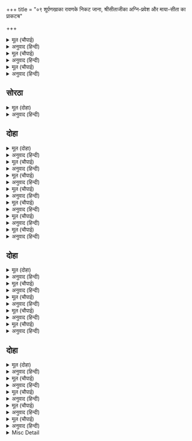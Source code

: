+++
title = "०९ शूर्पणखाका रावणके निकट जाना, श्रीसीताजीका अग्नि-प्रवेश और माया-सीता का प्राकटॺ"

+++


<details><summary>मूल (चौपाई)</summary>

धुआँ देखि खरदूषन केरा।  
जाइ सुपनखाँ रावन प्रेरा॥  
बोली बचन क्रोध करि भारी।  
देस कोस कै सुरति बिसारी॥
</details>

<details><summary>अनुवाद (हिन्दी)</summary>

खर-दूषणका विध्वंस देखकर शूर्पणखाने जाकर रावणको भड़काया। वह बड़ा क्रोध करके वचन बोली—तूने देश और खजानेकी सुधि ही भुला दी॥ ३॥
</details>

<details><summary>मूल (चौपाई)</summary>

करसि पान सोवसि दिनु राती।  
सुधि नहिं तव सिर पर आराती॥  
राज नीति बिनु धन बिनु धर्मा।  
हरिहि समर्पे बिनु सतकर्मा॥  
बिद्या बिनु बिबेक उपजाएँ।  
श्रम फल पढ़ें किएँ अरु पाएँ॥  
संग तें जती कुमंत्र ते राजा।  
मान ते ग्यान पान तें लाजा॥
</details>

<details><summary>अनुवाद (हिन्दी)</summary>

शराब पी लेता है और दिन-रात पड़ा सोता रहता है। तुझे खबर नहीं है कि शत्रु तेरे सिरपर खड़ा है? नीतिके बिना राज्य और धर्मके बिना धन प्राप्त करनेसे, भगवान् को समर्पण किये बिना उत्तम कर्म करनेसे और विवेक उत्पन्न किये बिना विद्या पढ़नेसे परिणाममें श्रम ही हाथ लगता है। विषयोंके सङ्गसे संन्यासी, बुरी सलाहसे राजा, मानसे ज्ञान, मदिरापानसे लज्जा,॥ ४-५॥
</details>

<details><summary>मूल (चौपाई)</summary>

प्रीति प्रनय बिनु मद ते गुनी।  
नासहिं बेगि नीति अस सुनी॥
</details>

<details><summary>अनुवाद (हिन्दी)</summary>

नम्रताके बिना (नम्रता न होनेसे) प्रीति और मद (अहङ्कार) से गुणवान् शीघ्र ही नष्ट हो जाते हैं, इस प्रकार नीति मैंने सुनी है॥ ६॥
</details>

## सोरठा


<details><summary>मूल (दोहा)</summary>

रिपु रुज पावक पाप प्रभु अहि गनिअ न छोट करि।  
अस कहि बिबिध बिलाप करि लागी रोदन करन॥ २१(क)॥
</details>

<details><summary>अनुवाद (हिन्दी)</summary>

शत्रु, रोग, अग्नि, पाप, स्वामी और सर्पको छोटा करके नहीं समझना चाहिये। ऐसा कहकर शूर्पणखा अनेक प्रकारसे विलाप करके रोने लगी॥ २१(क)॥
</details>

## दोहा


<details><summary>मूल (दोहा)</summary>

सभा माझ परि ब्याकुल बहु प्रकार कह रोइ।  
तोहि जिअत दसकंधर मोरि कि असि गति होइ॥ २१(ख)॥
</details>

<details><summary>अनुवाद (हिन्दी)</summary>

[रावणकी] सभाके बीच वह व्याकुल होकर पड़ी हुई बहुत प्रकारसे रो-रोकर कह रही है कि अरे दशग्रीव! तेरे जीते-जी मेरी क्या ऐसी दशा होनी चाहिये?॥ २१(ख)॥
</details>

<details><summary>मूल (चौपाई)</summary>

सुनत सभासद उठे अकुलाई।  
समुझाई गहि बाँह उठाई॥  
कह लंकेस कहसि निज बाता।  
केइँ तव नासा कान निपाता॥
</details>

<details><summary>अनुवाद (हिन्दी)</summary>

शूर्पणखाके वचन सुनते ही सभासद् अकुला उठे। उन्होंने शूर्पणखाकी बाँह पकड़कर उसे उठाया और समझाया। लङ्कापति रावणने कहा—अपनी बात तो बता, किसने तेरे नाक-कान काट लिये?॥ १॥
</details>

<details><summary>मूल (चौपाई)</summary>

अवध नृपति दसरथ के जाए।  
पुरुष सिंघ बन खेलन आए॥  
समुझि परी मोहि उन्ह कै करनी।  
रहित निसाचर करिहहिं धरनी॥
</details>

<details><summary>अनुवाद (हिन्दी)</summary>

[वह बोली—] अयोध्याके राजा दशरथके पुत्र, जो पुरुषोंमें सिंहके समान हैं, वनमें शिकार खेलने आये हैं। मुझे उनकी करनी ऐसी समझ पड़ी है कि वे पृथ्वीको राक्षसोंसे रहित कर देंगे॥ २॥
</details>

<details><summary>मूल (चौपाई)</summary>

जिन्ह कर भुजबल पाइ दसानन।  
अभय भए बिचरत मुनि कानन॥  
देखत बालक काल समाना।  
परम धीर धन्वी गुन नाना॥
</details>

<details><summary>अनुवाद (हिन्दी)</summary>

जिनकी भुजाओंका बल पाकर हे दशमुख! मुनिलोग वनमें निर्भय होकर विचरने लगे हैं। वे देखनेमें तो बालक हैं, पर हैं कालके समान। वे परम धीर, श्रेष्ठ धनुर्धर और अनेकों गुणोंसे युक्त हैं॥ ३॥
</details>

<details><summary>मूल (चौपाई)</summary>

अतुलित बल प्रताप द्वौ भ्राता।  
खल बध रत सुर मुनि सुखदाता॥  
सोभा धाम राम अस नामा।  
तिन्ह के संग नारि एक स्यामा॥
</details>

<details><summary>अनुवाद (हिन्दी)</summary>

दोनों भाइयोंका बल और प्रताप अतुलनीय है। वे दुष्टोंके वध करनेमें लगे हैं और देवता तथा मुनियोंको सुख देनेवाले हैं। वे शोभाके धाम हैं, ‘राम’ ऐसा उनका नाम है। उनके साथ एक तरुणी सुन्दरी स्त्री है॥ ४॥
</details>

<details><summary>मूल (चौपाई)</summary>

रूप रासि बिधि नारि सँवारी।  
रति सत कोटि तासु बलिहारी॥  
तासु अनुज काटे श्रुति नासा।  
सुनि तव भगिनि करहिं परिहासा॥
</details>

<details><summary>अनुवाद (हिन्दी)</summary>

विधाताने उस स्त्रीको ऐसी रूपकी राशि बनाया है कि सौ करोड़ रति (कामदेवकी स्त्री) उसपर निछावर हैं। उन्हींके छोटे भाईने मेरे नाक-कान काट डाले। मैं तेरी बहिन हूँ, यह सुनकर वे मेरी हँसी करने लगे॥ ५॥
</details>

<details><summary>मूल (चौपाई)</summary>

खर दूषन सुनि लगे पुकारा।  
छन महुँ सकल कटक उन्ह मारा॥  
खर दूषन तिसिरा कर घाता।  
सुनि दससीस जरे सब गाता॥
</details>

<details><summary>अनुवाद (हिन्दी)</summary>

मेरी पुकार सुनकर खर-दूषण सहायता करने आये। पर उन्होंने क्षणभरमें सारी सेनाको मार डाला। खर-दूषण और त्रिशिराका वध सुनकर रावणके सारे अङ्ग जल उठे॥ ६॥
</details>

## दोहा


<details><summary>मूल (दोहा)</summary>

सूपनखहि समुझाइ करि बल बोलेसि बहु भाँति।  
गयउ भवन अति सोचबस नीद परइ नहिं राति॥ २२॥
</details>

<details><summary>अनुवाद (हिन्दी)</summary>

उसने शूर्पणखाको समझाकर बहुत प्रकारसे अपने बलका बखान किया, किन्तु [मनमें] वह अत्यन्त चिन्तावश होकर अपने महलमें गया, उसे रातभर नींद नहीं पड़ी॥ २२॥
</details>

<details><summary>मूल (चौपाई)</summary>

सुर नर असुर नाग खग माहीं।  
मोरे अनुचर कहँ कोउ नाहीं॥  
खर दूषन मोहि सम बलवंता।  
तिन्हहि को मारइ बिनु भगवंता॥
</details>

<details><summary>अनुवाद (हिन्दी)</summary>

[वह मन-ही-मन विचार करने लगा—] देवता, मनुष्य, असुर, नाग और पक्षियोंमें कोई ऐसा नहीं जो मेरे सेवकको भी पा सके। खर-दूषण तो मेरे ही समान बलवान् थे। उन्हें भगवान् के सिवा और कौन मार सकता है?॥ १॥
</details>

<details><summary>मूल (चौपाई)</summary>

सुर रंजन भंजन महि भारा।  
जौं भगवंत लीन्ह अवतारा॥  
तौ मैं जाइ बैरु हठि करऊँ।  
प्रभु सर प्रान तजें भव तरऊँ॥
</details>

<details><summary>अनुवाद (हिन्दी)</summary>

देवताओंको आनन्द देनेवाले और पृथ्वीका भार हरण करनेवाले भगवान् ने ही यदि अवतार लिया है तो मैं जाकर उनसे हठपूर्वक वैर करूँगा और प्रभुके बाण [के आघात] से प्राण छोड़कर भवसागरसे तर जाऊँगा॥ २॥
</details>

<details><summary>मूल (चौपाई)</summary>

होइहि भजनु न तामस देहा।  
मन क्रम बचन मंत्र दृढ़ एहा॥  
जौं नररूप भूपसुत कोऊ।  
हरिहउँ नारि जीति रन दोऊ॥
</details>

<details><summary>अनुवाद (हिन्दी)</summary>

इस तामस शरीरसे भजन तो होगा नहीं; अतएव मन, वचन और कर्मसे यही दृढ़ निश्चय है। और यदि वे मनुष्यरूप कोई राजकुमार होंगे तो उन दोनोंको रणमें जीतकर उनकी स्त्रीको हर लूँगा॥ ३॥
</details>

<details><summary>मूल (चौपाई)</summary>

चला अकेल जान चढ़ि तहवाँ।  
बस मारीच सिंधु तट जहवाँ॥  
इहाँ राम जसि जुगुति बनाई।  
सुनहु उमा सो कथा सुहाई॥
</details>

<details><summary>अनुवाद (हिन्दी)</summary>

[यों विचारकर] रावण रथपर चढ़कर अकेला ही वहाँ चला, जहाँ समुद्रके तटपर मारीच रहता था। [शिवजी कहते हैं कि—] हे पार्वती! यहाँ श्रीरामचन्द्रजीने जैसी युक्ति रची, वह सुन्दर कथा सुनो॥ ४॥
</details>

## दोहा


<details><summary>मूल (दोहा)</summary>

लछिमन गए बनहिं जब लेन मूल फल कंद।  
जनकसुता सन बोले बिहसि कृपा सुख बृंद॥ २३॥
</details>

<details><summary>अनुवाद (हिन्दी)</summary>

लक्ष्मणजी जब कन्द-मूल-फल लेनेके लिये वनमें गये, तब [अकेलेमें] कृपा और सुखके समूह श्रीरामचन्द्रजी हँसकर जानकीजीसे बोले—॥ २३॥
</details>

<details><summary>मूल (चौपाई)</summary>

सुनहु प्रिया ब्रत रुचिर सुसीला।  
मैं कछु करबि ललित नरलीला॥  
तुम्ह पावक महुँ करहु निवासा।  
जौ लगि करौं निसाचर नासा॥
</details>

<details><summary>अनुवाद (हिन्दी)</summary>

हे प्रिये! हे सुन्दर पातिव्रत-धर्मका पालन करनेवाली सुशीले! सुनो! मैं अब कुछ मनोहर मनुष्यलीला करूँगा। इसलिये जबतक मैं राक्षसोंका नाश करूँ, तबतक तुम अग्निमें निवास करो॥ १॥
</details>

<details><summary>मूल (चौपाई)</summary>

जबहिं राम सब कहा बखानी।  
प्रभु पद धरि हियँ अनल समानी॥  
निज प्रतिबिंब राखि तहँ सीता।  
तैसइ सील रूप सुबिनीता॥
</details>

<details><summary>अनुवाद (हिन्दी)</summary>

श्रीरामजीने ज्यों ही सब समझाकर कहा, त्यों ही श्रीसीताजी प्रभुके चरणोंको हृदयमें धरकर अग्निमें समा गयीं। सीताजीने अपनी ही छायामूर्ति वहाँ रख दी, जो उनके-जैसे ही शील-स्वभाव और रूपवाली तथा वैसे ही विनम्र थी॥ २॥
</details>

<details><summary>मूल (चौपाई)</summary>

लछिमनहूँ यह मरमु न जाना।  
जो कछु चरित रचा भगवाना॥  
दसमुख गयउ जहाँ मारीचा।  
नाइ माथ स्वारथ रत नीचा॥
</details>

<details><summary>अनुवाद (हिन्दी)</summary>

भगवान् ने जो कुछ लीला रची, इस रहस्यको लक्ष्मणजीने भी नहीं जाना। स्वार्थपरायण और नीच रावण वहाँ गया जहाँ मारीच था और उसको सिर नवाया॥ ३॥
</details>

<details><summary>मूल (चौपाई)</summary>

नवनि नीच कै अति दुखदाई।  
जिमि अंकुस धनु उरग बिलाई॥  
भयदायक खल कै प्रिय बानी।  
जिमि अकाल के कुसुम भवानी॥
</details>

<details><summary>अनुवाद (हिन्दी)</summary>

नीचका झुकना (नम्रता) भी अत्यन्त दुःखदायी होता है। जैसे अङ्कुश, धनुष, साँप और बिल्लीका झुकना। हे भवानी! दुष्टकी मीठी वाणी भी [उसी प्रकार] भय देनेवाली होती है, जैसे बिना ऋतुके फूल!॥ ४॥
</details>

<details><summary>Misc Detail</summary>


</details>
